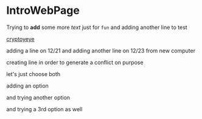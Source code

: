 # IntroWebPage

Trying to **add** some more _text_ just for `fun`
and adding another line to test

[cryptoyeye](https://cryptoyeye.eth.limo)

adding a line on 12/21
and adding another line on 12/23 from new computer

creating line in order to generate a conflict on purpose

let's just choose both

adding an option

and trying another option

and trying a 3rd option as well

